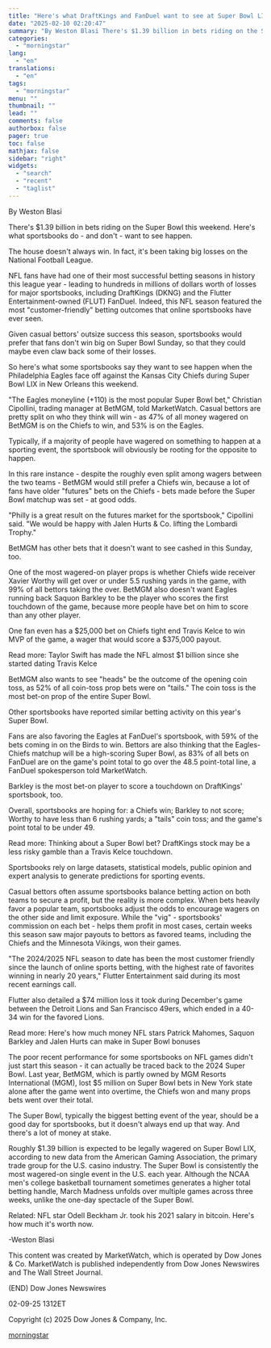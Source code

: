 ```yaml
---
title: "Here's what DraftKings and FanDuel want to see at Super Bowl LIX - after NFL bettors beat sportsbooks all season"
date: "2025-02-10 02:20:47"
summary: "By Weston Blasi There's $1.39 billion in bets riding on the Super Bowl this weekend. Here's what sportsbooks do - and don't - want to see happen. The house doesn't always win. In fact, it's been taking big losses on the National Football League. NFL fans have had one of..."
categories:
  - "morningstar"
lang:
  - "en"
translations:
  - "en"
tags:
  - "morningstar"
menu: ""
thumbnail: ""
lead: ""
comments: false
authorbox: false
pager: true
toc: false
mathjax: false
sidebar: "right"
widgets:
  - "search"
  - "recent"
  - "taglist"
---
```


By Weston Blasi

There's $1.39 billion in bets riding on the Super Bowl this weekend. Here's what sportsbooks do - and don't - want to see happen.

The house doesn't always win. In fact, it's been taking big losses on the National Football League.

NFL fans have had one of their most successful betting seasons in history this league year - leading to hundreds in millions of dollars worth of losses for major sportsbooks, including DraftKings (DKNG) and the Flutter Entertainment-owned (FLUT) FanDuel. Indeed, this NFL season featured the most "customer-friendly" betting outcomes that online sportsbooks have ever seen.

Given casual bettors' outsize success this season, sportsbooks would prefer that fans don't win big on Super Bowl Sunday, so that they could maybe even claw back some of their losses.

So here's what some sportsbooks say they want to see happen when the Philadelphia Eagles face off against the Kansas City Chiefs during Super Bowl LIX in New Orleans this weekend.

"The Eagles moneyline (+110) is the most popular Super Bowl bet," Christian Cipollini, trading manager at BetMGM, told MarketWatch. Casual bettors are pretty split on who they think will win - as 47% of all money wagered on BetMGM is on the Chiefs to win, and 53% is on the Eagles.

Typically, if a majority of people have wagered on something to happen at a sporting event, the sportsbook will obviously be rooting for the opposite to happen.

In this rare instance - despite the roughly even split among wagers between the two teams - BetMGM would still prefer a Chiefs win, because a lot of fans have older "futures" bets on the Chiefs - bets made before the Super Bowl matchup was set - at good odds.

"Philly is a great result on the futures market for the sportsbook," Cipollini said. "We would be happy with Jalen Hurts & Co. lifting the Lombardi Trophy."

BetMGM has other bets that it doesn't want to see cashed in this Sunday, too.

One of the most wagered-on player props is whether Chiefs wide receiver Xavier Worthy will get over or under 5.5 rushing yards in the game, with 99% of all bettors taking the over. BetMGM also doesn't want Eagles running back Saquon Barkley to be the player who scores the first touchdown of the game, because more people have bet on him to score than any other player.

One fan even has a $25,000 bet on Chiefs tight end Travis Kelce to win MVP of the game, a wager that would score a $375,000 payout.

Read more: Taylor Swift has made the NFL almost $1 billion since she started dating Travis Kelce

BetMGM also wants to see "heads" be the outcome of the opening coin toss, as 52% of all coin-toss prop bets were on "tails." The coin toss is the most bet-on prop of the entire Super Bowl.

Other sportsbooks have reported similar betting activity on this year's Super Bowl.

Fans are also favoring the Eagles at FanDuel's sportsbook, with 59% of the bets coming in on the Birds to win. Bettors are also thinking that the Eagles-Chiefs matchup will be a high-scoring Super Bowl, as 83% of all bets on FanDuel are on the game's point total to go over the 48.5 point-total line, a FanDuel spokesperson told MarketWatch.

Barkley is the most bet-on player to score a touchdown on DraftKings' sportsbook, too.

Overall, sportsbooks are hoping for: a Chiefs win; Barkley to not score; Worthy to have less than 6 rushing yards; a "tails" coin toss; and the game's point total to be under 49.

Read more: Thinking about a Super Bowl bet? DraftKings stock may be a less risky gamble than a Travis Kelce touchdown.

Sportsbooks rely on large datasets, statistical models, public opinion and expert analysis to generate predictions for sporting events.

Casual bettors often assume sportsbooks balance betting action on both teams to secure a profit, but the reality is more complex. When bets heavily favor a popular team, sportsbooks adjust the odds to encourage wagers on the other side and limit exposure. While the "vig" - sportsbooks' commission on each bet - helps them profit in most cases, certain weeks this season saw major payouts to bettors as favored teams, including the Chiefs and the Minnesota Vikings, won their games.

"The 2024/2025 NFL season to date has been the most customer friendly since the launch of online sports betting, with the highest rate of favorites winning in nearly 20 years," Flutter Entertainment said during its most recent earnings call.

Flutter also detailed a $74 million loss it took during December's game between the Detroit Lions and San Francisco 49ers, which ended in a 40-34 win for the favored Lions.

Read more: Here's how much money NFL stars Patrick Mahomes, Saquon Barkley and Jalen Hurts can make in Super Bowl bonuses

The poor recent performance for some sportsbooks on NFL games didn't just start this season - it can actually be traced back to the 2024 Super Bowl. Last year, BetMGM, which is partly owned by MGM Resorts International (MGM), lost $5 million on Super Bowl bets in New York state alone after the game went into overtime, the Chiefs won and many props bets went over their total.

The Super Bowl, typically the biggest betting event of the year, should be a good day for sportsbooks, but it doesn't always end up that way. And there's a lot of money at stake.

Roughly $1.39 billion is expected to be legally wagered on Super Bowl LIX, according to new data from the American Gaming Association, the primary trade group for the U.S. casino industry. The Super Bowl is consistently the most wagered-on single event in the U.S. each year. Although the NCAA men's college basketball tournament sometimes generates a higher total betting handle, March Madness unfolds over multiple games across three weeks, unlike the one-day spectacle of the Super Bowl.

Related: NFL star Odell Beckham Jr. took his 2021 salary in bitcoin. Here's how much it's worth now.

-Weston Blasi

This content was created by MarketWatch, which is operated by Dow Jones & Co. MarketWatch is published independently from Dow Jones Newswires and The Wall Street Journal.

(END) Dow Jones Newswires

02-09-25 1312ET

Copyright (c) 2025 Dow Jones & Company, Inc.

[morningstar](https://www.morningstar.com/news/marketwatch/20250209167/heres-what-draftkings-and-fanduel-want-to-see-at-super-bowl-lix-after-nfl-bettors-beat-sportsbooks-all-season)
